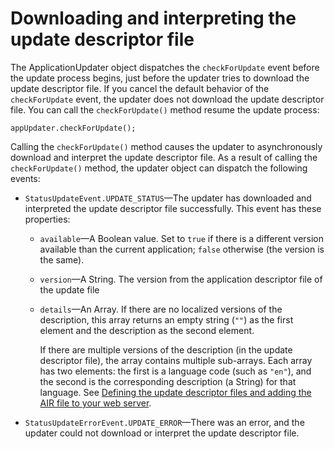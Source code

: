 # Downloading and interpreting the update descriptor file

The ApplicationUpdater object dispatches the `checkForUpdate` event before the
update process begins, just before the updater tries to download the update
descriptor file. If you cancel the default behavior of the `checkForUpdate`
event, the updater does not download the update descriptor file. You can call
the `checkForUpdate()` method resume the update process:

    appUpdater.checkForUpdate();

Calling the `checkForUpdate()` method causes the updater to asynchronously
download and interpret the update descriptor file. As a result of calling the
`checkForUpdate()` method, the updater object can dispatch the following events:

- `StatusUpdateEvent.UPDATE_STATUS`—The updater has downloaded and interpreted
  the update descriptor file successfully. This event has these properties:

  - `available`—A Boolean value. Set to `true` if there is a different version
    available than the current application; `false` otherwise (the version is
    the same).

  - `version`—A String. The version from the application descriptor file of the
    update file

  - `details`—An Array. If there are no localized versions of the description,
    this array returns an empty string (`""`) as the first element and the
    description as the second element.

    If there are multiple versions of the description (in the update descriptor
    file), the array contains multiple sub-arrays. Each array has two elements:
    the first is a language code (such as `"en"`), and the second is the
    corresponding description (a String) for that language. See
    [Defining the update descriptor files and adding the AIR file to your web server](WS3A1F0087-BF77-45ed-B442-E654E5C7E8F1.html).

- `StatusUpdateErrorEvent.UPDATE_ERROR`—There was an error, and the updater
  could not download or interpret the update descriptor file.
